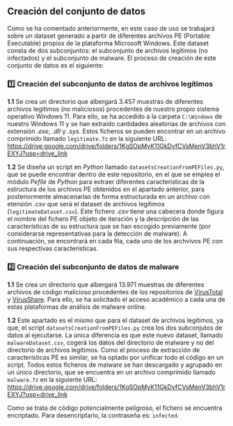 ## Creación del conjunto de datos

Como se ha comentado anteriormente, en este caso de uso se trabajará sobre un dataset generado a partir de diferentes archivos PE (Portable Executable) propios de la plataforma Microsoft Windows. Este dataset consta de dos subconjuntos: el subconjunto de archivos legítimos (no infectados) y el subconjunto de malware. El proceso de creación de este conjunto de datos es el siguiente:

### :one: Creación del subconjunto de datos de archivos legítimos

**1.1** Se crea un directorio que albergará 3.457 muestras de diferentes archivos legítimos (no maliciosos) procedentes de nuestro propio sistema operativo Windows 11. Para ello, se ha accedido a la carpeta `C:\Windows` de nuestro Windows 11 y se han extraído cantidades aleatorias de archivos con extensión *.exe*, *.dll* y *.sys*. Estos ficheros se pueden encontrar en un archivo comprimido llamado `legitimate.7z` en la siguiente URL:
https://drive.google.com/drive/folders/1KgSOpMyK11GkDyfCVsMenV3bhV1rEXYJ?usp=drive_link
    
**1.2** Se diseña un script en *Python* llamado `datasetsCreationFromPEFiles.py`, que se puede encontrar dentro de este repositorio, en el que se emplea el módulo *Pefile* de *Python* para extraer diferentes características de la estructura de los archivos PE obtenidos en el apartado anterior, para posteriormente almacenarlas de forma estructurada en un archivo con etensión *.csv* que será el dataset de archivos legítimos (`legitimateDataset.csv`). Este fichero *.csv* tiene una cabecera donde figura el nombre del fichero PE objeto de iteración y la descripción de las características de su estructura que se han escogido previamente (por considerarse representativas para la detección de malware). A continuación, se encontrará en cada fila, cada uno de los archvivos PE con sus respectivas características.


### :two: Creación del subconjunto de datos de malware

**1.1** Se crea un directorio que albergará 13.971 muestras de diferentes archivos de código malicioso procedentes de los repositorios de [VirusTotal](https://www.virustotal.com) y [VirusShare](https://virusshare.com/). Para ello, se ha solicitado el acceso académico a cada una de estas plataformas de análisis de malware online.
    
**1.2** Este apartado es el mismo que para el dataset de archivos legítimos, ya que, el script `datasetsCreationFromPEFiles.py` crea los dos subconjutos de datos al ejecutarse. La única diferencia es que este nuevo dataset, llamado `malwareDataset.csv`, cogerá los datos del directorio de malware y no del directorio de archivos legítimos. Como el proceso de extracción de características PE es similar, se ha optado por unificar todo el código en un script. Todos estos ficheros de malware se han descargado y agrupado en un único directorio, que se encuentra en un archivo comprimido llamado `malware.7z` en la siguiente URL:
https://drive.google.com/drive/folders/1KgSOpMyK11GkDyfCVsMenV3bhV1rEXYJ?usp=drive_link

Como se trata de código potencialmente peligroso, el fichero se encuentra encriptado. Para desencriptarlo, la contraseña es: `infected`.
